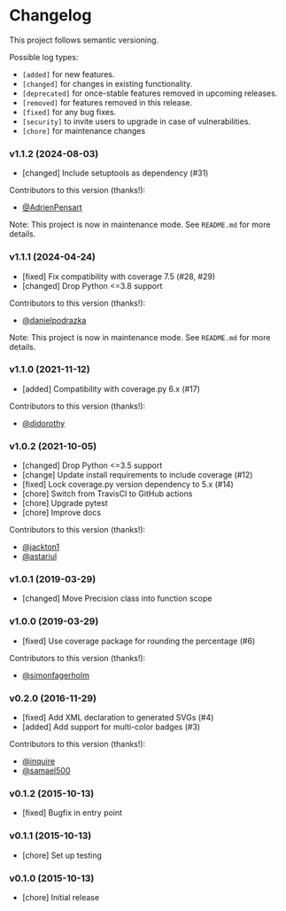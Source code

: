 # Changelog

This project follows semantic versioning.

Possible log types:

- `[added]` for new features.
- `[changed]` for changes in existing functionality.
- `[deprecated]` for once-stable features removed in upcoming releases.
- `[removed]` for features removed in this release.
- `[fixed]` for any bug fixes.
- `[security]` to invite users to upgrade in case of vulnerabilities.
- `[chore]` for maintenance changes


### v1.1.2 (2024-08-03)

- [changed] Include setuptools as dependency (#31)

Contributors to this version (thanks!):

- [@AdrienPensart](https://github.com/AdrienPensart)

Note: This project is now in maintenance mode. See `README.md` for more details.


### v1.1.1 (2024-04-24)

- [fixed] Fix compatibility with coverage 7.5 (#28, #29)
- [changed] Drop Python <=3.8 support

Contributors to this version (thanks!):

- [@danielpodrazka](https://github.com/danielpodrazka)

Note: This project is now in maintenance mode. See `README.md` for more details.


### v1.1.0 (2021-11-12)

- [added] Compatibility with coverage.py 6.x (#17)

Contributors to this version (thanks!):

- [@didorothy](https://github.com/didorothy)


### v1.0.2 (2021-10-05)

- [changed] Drop Python <=3.5 support
- [change] Update install requirements to include coverage (#12)
- [fixed] Lock coverage.py version dependency to 5.x (#14)
- [chore] Switch from TravisCI to GitHub actions
- [chore] Upgrade pytest
- [chore] Improve docs

Contributors to this version (thanks!):

- [@jackton1](https://github.com/jackton1)
- [@astariul](https://github.com/astariul)


### v1.0.1 (2019-03-29)

- [changed] Move Precision class into function scope


### v1.0.0 (2019-03-29)

- [fixed] Use coverage package for rounding the percentage (#6)

Contributors to this version (thanks!):

- [@simonfagerholm](https://github.com/simonfagerholm)


### v0.2.0 (2016-11-29)

- [fixed] Add XML declaration to generated SVGs (#4)
- [added] Add support for multi-color badges (#3)

Contributors to this version (thanks!):

- [@inquire](https://github.com/inquire)
- [@samael500](https://github.com/samael500)


### v0.1.2 (2015-10-13)

- [fixed] Bugfix in entry point


### v0.1.1 (2015-10-13)

- [chore] Set up testing


### v0.1.0 (2015-10-13)

- [chore] Initial release
